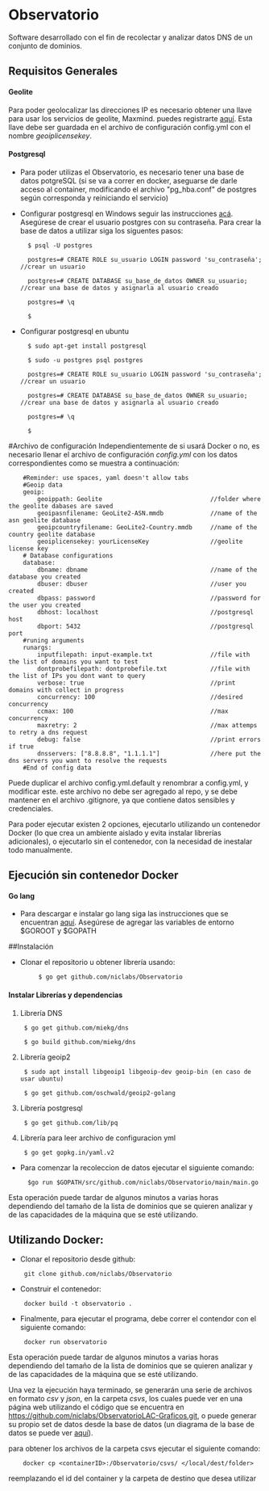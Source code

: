 # Observatorio
Software desarrollado con el fin de recolectar y analizar datos DNS de un conjunto de dominios.



## Requisitos Generales
#### Geolite
Para poder geolocalizar las direcciones IP es necesario obtener una llave para usar los servicios de geolite, Maxmind. puedes registrarte [aquí](https://www.maxmind.com/en/geolite2/signup).
Esta llave debe ser guardada en el archivo de configuración config.yml con el nombre *geoiplicensekey*.

#### Postgresql
- Para poder utilizas el Observatorio, es necesario tener una base de datos potgreSQL
(si se va a correr en docker, aseguarse de darle acceso al container, modificando el archivo "pg_hba.conf" de postgres según corresponda y reiniciando el servicio)
- Configurar postgresql en Windows seguir las instrucciones [acá](https://www.postgresql.org/download/windows/). Asegúrese de crear el usuario postgres con su contraseña. Para crear la base de datos a utilizar siga los siguentes pasos:
    
        $ psql -U postgres
    
        postgres=# CREATE ROLE su_usuario LOGIN password 'su_contraseña'; //crear un usuario
    
        postgres=# CREATE DATABASE su_base_de_datos OWNER su_usuario; //crear una base de datos y asignarla al usuario creado
    
        postgres=# \q
    
        $
- Configurar postgresql en ubuntu

        $ sudo apt-get install postgresql
    
        $ sudo -u postgres psql postgres
            
        postgres=# CREATE ROLE su_usuario LOGIN password 'su_contraseña'; //crear un usuario
            
        postgres=# CREATE DATABASE su_base_de_datos OWNER su_usuario; //crear una base de datos y asignarla al usuario creado
            
        postgres=# \q
    
        $

#Archivo de configuración
 Independientemente de si usará Docker o no, es necesario llenar el archivo de configuración *config.yml* con los datos correspondientes
como se muestra a continuación:

        #Reminder: use spaces, yaml doesn't allow tabs
        #Geoip data
        geoip:
            geoippath: Geolite                              //folder where the geolite dabases are saved
            geoipasnfilename: GeoLite2-ASN.mmdb             //name of the asn geolite database
            geoipcountryfilename: GeoLite2-Country.mmdb     //name of the country geolite database
            geoiplicensekey: yourLicenseKey                 //geolite license key
        # Database configurations
        database:
            dbname: dbname                                  //name of the database you created
            dbuser: dbuser                                  //user you created
            dbpass: password                                //password for the user you created
            dbhost: localhost                               //postgresql host
            dbport: 5432                                    //postgresql port
        #runing arguments
        runargs:
            inputfilepath: input-example.txt                //file with the list of domains you want to test
            dontprobefilepath: dontprobefile.txt            //file with the list of IPs you dont want to query
            verbose: true                                   //print domains with collect in progress   
            concurrency: 100                                //desired concurrency
            ccmax: 100                                      //max concurrency
            maxretry: 2                                     //max attemps to retry a dns request
            debug: false                                    //print errors if true
            dnsservers: ["8.8.8.8", "1.1.1.1"]              //here put the dns servers you want to resolve the requests
        #End of config data
Puede duplicar el archivo config.yml.default y renombrar a config.yml, y modificar este. este archivo no debe ser agregado al repo, y se debe mantener en el archivo .gitignore, ya que contiene datos sensibles y credenciales.

Para poder ejecutar existen 2 opciones, ejecutarlo utilizando un contenedor Docker (lo que crea un ambiente aislado y evita instalar librerías adicionales), o ejecutarlo sin el contenedor, con la necesidad de inestalar todo manualmente.

## Ejecución sin contenedor Docker

#### Go lang
- Para descargar e instalar go lang siga las instrucciones que se encuentran [aquí](https://golang.org/doc/install).
Asegúrese de agregar las variables de entorno $GOROOT y $GOPATH

##Instalación

- Clonar el repositorio u obtener librería usando:

           $ go get github.com/niclabs/Observatorio

#### Instalar Librerías y dependencias

1. Librería DNS

        $ go get github.com/miekg/dns

        $ go build github.com/miekg/dns

2. Librería geoip2

        $ sudo apt install libgeoip1 libgeoip-dev geoip-bin (en caso de usar ubuntu)

        $ go get github.com/oschwald/geoip2-golang

3. Librería postgresql

        $ go get github.com/lib/pq

4. Librería para leer archivo de configuracion yml 

        $ go get gopkg.in/yaml.v2

- Para comenzar la recoleccion de datos ejecutar el siguiente comando:

        $go run $GOPATH/src/github.com/niclabs/Observatorio/main/main.go

Esta operación puede tardar de algunos minutos a varias horas dependiendo del tamaño de la lista de dominios que se quieren analizar y de las capacidades de la máquina que se esté utilizando.




## Utilizando Docker:

        
 - Clonar el repositorio desde github:
 
        git clone github.com/niclabs/Observatorio
        
 - Construir el contenedor:
 
        docker build -t observatorio .  
        
 - Finalmente, para ejecutar el programa, debe correr el contendor con el siguiente comando:
      
        docker run observatorio
        
 Esta operación puede tardar de algunos minutos a varias horas dependiendo del tamaño de la lista de dominios que se quieren analizar y de las capacidades de la máquina que se esté utilizando.
        

Una vez la ejecución haya terminado, se generarán una serie de archivos en formato *csv* y *json*, en la carpeta *csvs*, los cuales puede ver en una página web utilizando el código que se encuentra en https://github.com/niclabs/ObservatorioLAC-Graficos.git, o puede generar su propio set de datos desde la base de datos (un diagrama de la base de datos se puede ver [aquí](https://github.com/niclabs/Observatorio/wiki/database)). 

para obtener los archivos de la carpeta csvs ejecutar el siguiente comando:

        docker cp <containerID>:/Observatorio/csvs/ </local/dest/folder>

reemplazando el id del container y la carpeta de destino que desea utilizar



